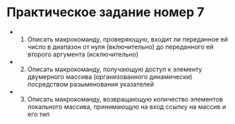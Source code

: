 # Практическое задание номер 7

* 1. Описать макрокоманду, проверяющую, входит ли переданное ей число в диапазон от нуля (включительно) до переданного ей второго аргумента (исключительно)

* 2. Описать макрокоманду, получающую доступ к элементу двумерного массива (организованного динамически) посредством разыменования указателей
  
* 3. Описать макрокоманду, возвращающую количество элементов локального массива, принимающую на вход ссылку на массив и его тип
